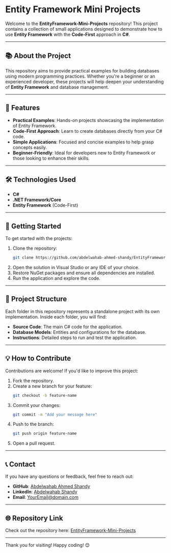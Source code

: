 # Entity Framework Mini Projects

Welcome to the **EntityFramework-Mini-Projects** repository! This project contains a collection of small applications designed to demonstrate how to use **Entity Framework** with the **Code-First** approach in **C#**. 

---

## 📚 About the Project

This repository aims to provide practical examples for building databases using modern programming practices. Whether you're a beginner or an experienced developer, these projects will help deepen your understanding of **Entity Framework** and database management.

---

## 🌟 Features

- **Practical Examples**: Hands-on projects showcasing the implementation of Entity Framework.
- **Code-First Approach**: Learn to create databases directly from your C# code.
- **Simple Applications**: Focused and concise examples to help grasp concepts easily.
- **Beginner-Friendly**: Ideal for developers new to Entity Framework or those looking to enhance their skills.

---

## 🛠 Technologies Used

- **C#**
- **.NET Framework/Core**
- **Entity Framework** (Code-First)

---

## 🚀 Getting Started

To get started with the projects:

1. Clone the repository:
   ```bash
   git clone https://github.com/abdelwahab-ahmed-shandy/EntityFramework-Mini-Projects.git
   ```
2. Open the solution in Visual Studio or any IDE of your choice.
3. Restore NuGet packages and ensure all dependencies are installed.
4. Run the application and explore the code.

---

## 📁 Project Structure

Each folder in this repository represents a standalone project with its own implementation. Inside each folder, you will find:

- **Source Code**: The main C# code for the application.
- **Database Models**: Entities and configurations for the database.
- **Instructions**: Detailed steps to run and test the application.

---

## 💡 How to Contribute

Contributions are welcome! If you'd like to improve this project:

1. Fork the repository.
2. Create a new branch for your feature:
   ```bash
   git checkout -b feature-name
   ```
3. Commit your changes:
   ```bash
   git commit -m "Add your message here"
   ```
4. Push to the branch:
   ```bash
   git push origin feature-name
   ```
5. Open a pull request.

---

## 📞 Contact

If you have any questions or feedback, feel free to reach out:

- **GitHub**: [Abdelwahab Ahmed Shandy](https://github.com/abdelwahab-ahmed-shandy)
- **LinkedIn**: [Abdelwahab Shandy](https://www.linkedin.com/in/abdelwahab-shandy/)
- **Email**: YourEmail@domain.com

---

## 🌐 Repository Link

Check out the repository here: [EntityFramework-Mini-Projects](https://github.com/abdelwahab-ahmed-shandy/EntityFramework-Mini-Projects)

---

Thank you for visiting! Happy coding! 😊
